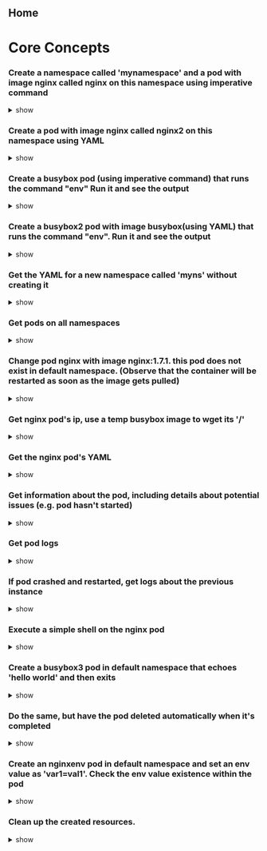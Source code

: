 ## Home

# Core Concepts 

### Create a namespace called 'mynamespace' and a pod with image nginx called nginx on this namespace using imperative command

<details><summary>show</summary>
<p>

```bash
kubectl create namespace mynamespace
kubectl run nginx --image=nginx -n mynamespace
```

</p>
</details>

### Create a pod with image nginx called nginx2 on this namespace using YAML

<details><summary>show</summary>
<p>

Easily generate YAML with:

```bash
kubectl run nginx2 --image=nginx --dry-run=client -o yaml > pod.yaml
```

```bash
cat pod.yaml
```

```yaml
apiVersion: v1
kind: Pod
metadata:
  creationTimestamp: null
  labels:
    run: nginx2
  name: nginx2
spec:
  containers:
  - image: nginx
    name: nginx2
    resources: {}
  dnsPolicy: ClusterFirst
  restartPolicy: Never
status: {}
```

```bash
kubectl create -f pod.yaml -n mynamespace
```
</p>
</details>

### Create a busybox pod (using imperative command) that runs the command "env" Run it and see the output

<details><summary>show</summary>
<p>

```bash
kubectl run busybox --image=busybox --command -it -- env # -it will help in seeing the output

Alternate Solution
# Just run it without -it
kubectl run busybox --image=busybox --command -- env
# and then, check its logs
kubectl logs busybox
```

</p>
</details>

### Create a busybox2 pod with image busybox(using YAML) that runs the command "env". Run it and see the output

<details><summary>show</summary>
<p>

```bash
# create a  YAML template with this command
kubectl run busybox2 --image=busybox --dry-run=client -o yaml --command -- env > busybox2.yaml
# see it
cat envpod.yaml
```

```YAML
apiVersion: v1
kind: Pod
metadata:
  creationTimestamp: null
  labels:
    run: busybox2
  name: busybox2
spec:
  containers:
  - command:
    - env
    image: busybox
    name: busybox2
    resources: {}
  dnsPolicy: ClusterFirst
  restartPolicy: Never
status: {}
```

```bash
# apply it and then see the logs
kubectl apply -f busybox2.yaml
kubectl logs busybox2
```

</p>
</details>

### Get the YAML for a new namespace called 'myns' without creating it

<details><summary>show</summary>
<p>

```bash
kubectl create namespace myns -o yaml --dry-run=client
```

</p>
</details>

### Get pods on all namespaces

<details><summary>show</summary>
<p>

```bash
kubectl get po --all-namespaces
```
Alternatively 

```bash
kubectl get po -A
```
</p>
</details>

### Change pod nginx with image nginx:1.7.1. this pod does not exist in default namespace. (Observe that the container will be restarted as soon as the image gets pulled)

<details><summary>show</summary>
<p>

```bash
# Identify the namespace this pod is running by listing pods in all namespaces. and note nginx pod runs in mynamespace
kubectl get po -A
```

*Note*: The `RESTARTS` column should contain 0 initially (ideally - it could be any number)

```bash
# kubectl set image POD/POD_NAME CONTAINER_NAME=IMAGE_NAME:TAG
kubectl set image pod/nginx nginx=nginx:1.7.1 -n mynamespace
kubectl describe po nginx  -n mynamespace # you will see an event 'Container will be killed and recreated'
kubectl get po nginx  -n mynamespace -w # watch it
```

*Note*: some time after changing the image, you should see that the value in the `RESTARTS` column has been increased by 1, because the container has been restarted, as stated in the events shown at the bottom of the `kubectl describe pod nginx -n mynamespace` command:

```
Events:
  Type    Reason     Age                From               Message
  ----    ------     ----               ----               -------
  Normal  Scheduled  34m                default-scheduler  Successfully assigned mynamespace/nginx to node01
  Normal  Pulling    34m                kubelet, node01    Pulling image "nginx"
  Normal  Pulled     33m                kubelet, node01    Successfully pulled image "nginx"
  Normal  Killing    66s                kubelet, node01    Container nginx definition changed, will be restarted
  Normal  Pulling    65s                kubelet, node01    Pulling image "nginx:1.7.1"
  Normal  Pulled     17s                kubelet, node01    Successfully pulled image "nginx:1.7.1"
  Normal  Created    12s (x2 over 33m)  kubelet, node01    Created container nginx
  Normal  Started    10s (x2 over 33m)  kubelet, node01    Started container nginx

```

*Note*: you can check pod's image by running

```bash
kubectl get po nginx -n mynamespace -o jsonpath='{.spec.containers[].image}{"\n"}'
```

</p>
</details>

### Get nginx pod's ip, use a temp busybox image to wget its '/'

<details><summary>show</summary>
<p>

```bash
kubectl get po -n mynamespace -o wide # get the IP
# create a temp busybox pod access nginx pod IP using its default port 80
kubectl run busybox --image=busybox --rm -it -- wget -O- <POD IP>:80
```

Alternatively you can also try a more advanced option:

```bash
# Get IP of the nginx pod
NGINX_IP=$(kubectl get pod nginx -n mynamespace -o jsonpath='{.status.podIP}')
# create a temp busybox pod
kubectl run busybox --image=busybox --env="NGINX_IP=$NGINX_IP" --rm -it -- sh -c 'wget -O- $NGINX_IP:80'
``` 

Or just in one line:

```bash
kubectl run busybox --image=busybox --rm -it -- wget -O- $(kubectl get pod nginx -o jsonpath='{.status.podIP}:{.spec.containers[0].ports[0].containerPort}')
```

</p>
</details>

### Get the nginx pod's YAML

<details><summary>show</summary>
<p>

```bash
kubectl get po nginx -n mynamespace -o yaml
# or
kubectl get po nginx -n mynamespace -oyaml
# or
kubectl get po nginx -n mynamespace --output yaml
# or
kubectl get po nginx -n mynamespace --output=yaml
```

</p>
</details>

### Get information about the pod, including details about potential issues (e.g. pod hasn't started)

<details><summary>show</summary>
<p>

```bash
kubectl describe po nginx -n mynamespace
```

</p>
</details>

### Get pod logs

<details><summary>show</summary>
<p>

```bash
kubectl logs nginx -n mynamespace
```

</p>
</details>

### If pod crashed and restarted, get logs about the previous instance

<details><summary>show</summary>
<p>

```bash
kubectl logs nginx -n mynamespace -p
```

</p>
</details>

### Execute a simple shell on the nginx pod

<details><summary>show</summary>
<p>

```bash
kubectl exec -it nginx -n mynamespace -- /bin/sh
```

</p>
</details>

### Create a busybox3 pod in default namespace that echoes 'hello world' and then exits 

<details><summary>show</summary>
<p>

```bash
kubectl run busybox3 --image=busybox -it -- echo 'hello world'
# or
kubectl run busybox3 --image=busybox -it -- /bin/sh -c 'echo hello world'

# Later you can also view the same in its log
kubectl logs busybox3
```

</p>
</details>

### Do the same, but have the pod deleted automatically when it's completed

<details><summary>show</summary>
<p>
# --rm removes(deletes) the pod after its interactive shell exits.

```bash
kubectl run busybox4 --image=busybox -it --rm -- /bin/sh -c 'echo hello world'
kubectl get po # nowhere to be found :)
```

</p>
</details>

### Create an nginxenv pod in default namespace and set an env value as 'var1=val1'. Check the env value existence within the pod

<details><summary>show</summary>
<p>

```bash
kubectl run nginxenv --image=nginx --env=var1=val1
# then
kubectl exec -it nginxenv -- env
# or
kubectl exec -it nginxenv -- sh -c 'echo $var1'
# or
kubectl describe po nginxenv | grep val1
# or
kubectl run nginxenv --image=nginx --env=var1=val1 -it --rm -- env
```

</p>
</details>

### Clean up the created resources.

<details><summary>show</summary>
<p>

```bash
# simply delete the namespace you created to delete all the resources created under this.
kubectl delete ns mynamespace

# For all the resources created in default, you had to list it comma separated or run it one by one.
kubectl delete pod <list all the pods comma separated>

# During Exam time to delete a running pod is significant. Use can use no wait option to force it for immediate delete.
kubectl delete pod <pod-name> --grace-period=0 --force

```

</p>
</details>
